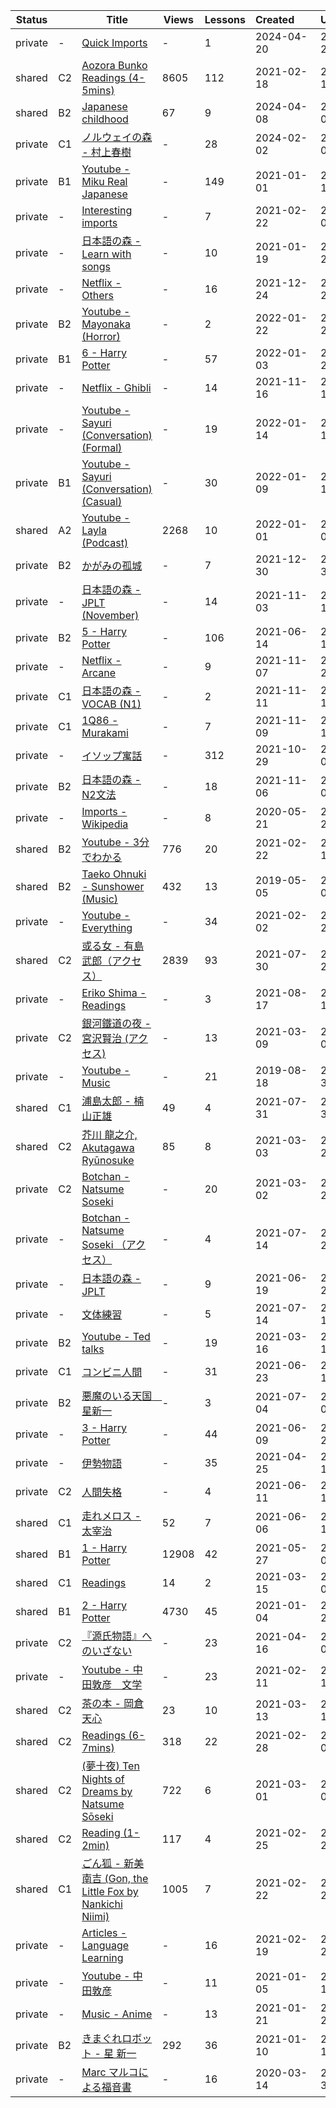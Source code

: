|Status| |Title|Views|Lessons|Created&nbsp;&nbsp;&nbsp;&nbsp;&nbsp;&nbsp;|Updated&nbsp;&nbsp;&nbsp;&nbsp;&nbsp;&nbsp;|
|------|-|-----|-----|-------|--------------|--------------|
|private|-|[Quick Imports](https://www.lingq.com/en/learn/ja/web/library/course/537808)|-|1|2024-04-20|2024-04-20
|shared|C2|[Aozora Bunko Readings (4-5mins)](https://www.lingq.com/en/learn/ja/web/library/course/793510)|8605|112|2021-02-18|2024-04-12
|shared|B2|[Japanese childhood](https://www.lingq.com/en/learn/ja/web/library/course/1685526)|67|9|2024-04-08|2024-04-08
|private|C1|[ノルウェイの森 - 村上春樹](https://www.lingq.com/en/learn/ja/web/library/course/1597235)|-|28|2024-02-02|2024-02-02
|private|B1|[Youtube -  Miku Real Japanese](https://www.lingq.com/en/learn/ja/web/library/course/918677)|-|149|2021-01-01|2024-01-12
|private|-|[Interesting imports](https://www.lingq.com/en/learn/ja/web/library/course/1209807)|-|7|2021-02-22|2023-03-09
|private|-|[日本語の森  - Learn with songs](https://www.lingq.com/en/learn/ja/web/library/course/877121)|-|10|2021-01-19|2022-02-24
|private|-|[Netflix - Others](https://www.lingq.com/en/learn/ja/web/library/course/1004173)|-|16|2021-12-24|2022-01-23
|private|B2|[Youtube - Mayonaka (Horror)](https://www.lingq.com/en/learn/ja/web/library/course/1003917)|-|2|2022-01-22|2022-01-23
|private|B1|[6 - Harry Potter](https://www.lingq.com/en/learn/ja/web/library/course/991617)|-|57|2022-01-03|2022-01-20
|private|-|[Netflix - Ghibli](https://www.lingq.com/en/learn/ja/web/library/course/961236)|-|14|2021-11-16|2022-01-17
|private|-|[Youtube - Sayuri (Conversation)(Formal)](https://www.lingq.com/en/learn/ja/web/library/course/998192)|-|19|2022-01-14|2022-01-15
|private|B1|[Youtube - Sayuri (Conversation)(Casual)](https://www.lingq.com/en/learn/ja/web/library/course/994941)|-|30|2022-01-09|2022-01-10
|shared|A2|[Youtube - Layla (Podcast)](https://www.lingq.com/en/learn/ja/web/library/course/990105)|2268|10|2022-01-01|2022-01-07
|private|B2|[かがみの孤城](https://www.lingq.com/en/learn/ja/web/library/course/987877)|-|7|2021-12-30|2021-12-30
|private|-|[日本語の森 - JPLT (November)](https://www.lingq.com/en/learn/ja/web/library/course/951547)|-|14|2021-11-03|2021-12-18
|private|B2|[5 - Harry Potter](https://www.lingq.com/en/learn/ja/web/library/course/864436)|-|106|2021-06-14|2021-12-14
|private|-|[Netflix - Arcane](https://www.lingq.com/en/learn/ja/web/library/course/954155)|-|9|2021-11-07|2021-11-20
|private|C1|[日本語の森 - VOCAB (N1)](https://www.lingq.com/en/learn/ja/web/library/course/957100)|-|2|2021-11-11|2021-11-14
|private|C1|[1Q86 - Murakami](https://www.lingq.com/en/learn/ja/web/library/course/955695)|-|7|2021-11-09|2021-11-10
|private|-|[イソップ寓話](https://www.lingq.com/en/learn/ja/web/library/course/948083)|-|312|2021-10-29|2021-11-09
|private|B2|[日本語の森 - N2文法](https://www.lingq.com/en/learn/ja/web/library/course/953229)|-|18|2021-11-06|2021-11-06
|private|-|[Imports - Wikipedia](https://www.lingq.com/en/learn/ja/web/library/course/766789)|-|8|2020-05-21|2021-10-28
|shared|B2|[Youtube - 3分でわかる](https://www.lingq.com/en/learn/ja/web/library/course/796377)|776|20|2021-02-22|2021-10-12
|shared|B2|[Taeko Ohnuki - Sunshower (Music)](https://www.lingq.com/en/learn/ja/web/library/course/462636)|432|13|2019-05-05|2021-10-02
|private|-|[Youtube - Everything](https://www.lingq.com/en/learn/ja/web/library/course/759608)|-|34|2021-02-02|2021-09-22
|shared|C2|[或る女 - 有島武郎（アクセス）](https://www.lingq.com/en/learn/ja/web/library/course/890748)|2839|93|2021-07-30|2021-08-22
|private|-|[Eriko Shima - Readings](https://www.lingq.com/en/learn/ja/web/library/course/902019)|-|3|2021-08-17|2021-08-19
|private|C2|[銀河鐵道の夜 - 宮沢賢治 (アクセス)](https://www.lingq.com/en/learn/ja/web/library/course/807166)|-|13|2021-03-09|2021-08-06
|private|-|[Youtube - Music](https://www.lingq.com/en/learn/ja/web/library/course/771963)|-|21|2019-08-18|2021-07-31
|shared|C1|[浦島太郎 - 楠山正雄](https://www.lingq.com/en/learn/ja/web/library/course/891529)|49|4|2021-07-31|2021-07-31
|shared|C2|[芥川 龍之介, Akutagawa Ryūnosuke](https://www.lingq.com/en/learn/ja/web/library/course/803231)|85|8|2021-03-03|2021-07-29
|private|C2|[Botchan - Natsume Soseki](https://www.lingq.com/en/learn/ja/web/library/course/802468)|-|20|2021-03-02|2021-07-23
|private|-|[Botchan - Natsume Soseki （アクセス）](https://www.lingq.com/en/learn/ja/web/library/course/884863)|-|4|2021-07-14|2021-07-23
|private|-|[日本語の森  - JPLT](https://www.lingq.com/en/learn/ja/web/library/course/877115)|-|9|2021-06-19|2021-07-23
|private|-|[文体練習](https://www.lingq.com/en/learn/ja/web/library/course/882250)|-|5|2021-07-14|2021-07-16
|private|B2|[Youtube - Ted talks](https://www.lingq.com/en/learn/ja/web/library/course/811556)|-|19|2021-03-16|2021-07-10
|private|C1|[コンビニ人間](https://www.lingq.com/en/learn/ja/web/library/course/869746)|-|31|2021-06-23|2021-07-10
|private|B2|[悪魔のいる天国　星新一](https://www.lingq.com/en/learn/ja/web/library/course/876910)|-|3|2021-07-04|2021-07-04
|private|-|[3 - Harry Potter](https://www.lingq.com/en/learn/ja/web/library/course/861745)|-|44|2021-06-09|2021-06-20
|private|-|[伊勢物語](https://www.lingq.com/en/learn/ja/web/library/course/836079)|-|35|2021-04-25|2021-06-15
|private|C2|[人間失格](https://www.lingq.com/en/learn/ja/web/library/course/864152)|-|4|2021-06-11|2021-06-14
|shared|C1|[走れメロス - 太宰治](https://www.lingq.com/en/learn/ja/web/library/course/860023)|52|7|2021-06-06|2021-06-10
|shared|B1|[1 - Harry Potter](https://www.lingq.com/en/learn/ja/web/library/course/854312)|12908|42|2021-05-27|2021-06-09
|shared|C1|[Readings](https://www.lingq.com/en/learn/ja/web/library/course/811588)|14|2|2021-03-15|2021-06-08
|shared|B1|[2 - Harry Potter](https://www.lingq.com/en/learn/ja/web/library/course/763592)|4730|45|2021-01-04|2021-05-28
|private|C2|[『源氏物語』へのいざない](https://www.lingq.com/en/learn/ja/web/library/course/830520)|-|23|2021-04-16|2021-05-08
|private|-|[Youtube - 中田敦彦　文学](https://www.lingq.com/en/learn/ja/web/library/course/788118)|-|23|2021-02-11|2021-04-15
|shared|C2|[茶の本 - 岡倉天心](https://www.lingq.com/en/learn/ja/web/library/course/809805)|23|10|2021-03-13|2021-03-13
|shared|C2|[Readings (6-7mins)](https://www.lingq.com/en/learn/ja/web/library/course/800766)|318|22|2021-02-28|2021-03-03
|shared|C2|[(夢十夜) Ten Nights of Dreams by Natsume Sōseki](https://www.lingq.com/en/learn/ja/web/library/course/801912)|722|6|2021-03-01|2021-03-02
|shared|C2|[Reading (1-2min)](https://www.lingq.com/en/learn/ja/web/library/course/798926)|117|4|2021-02-25|2021-02-25
|shared|C1|[ごん狐 - 新美南吉 (Gon, the Little Fox by Nankichi Niimi)](https://www.lingq.com/en/learn/ja/web/library/course/796710)|1005|7|2021-02-22|2021-02-22
|private|-|[Articles - Language Learning](https://www.lingq.com/en/learn/ja/web/library/course/794251)|-|16|2021-02-19|2021-02-21
|private|-|[Youtube - 中田敦彦](https://www.lingq.com/en/learn/ja/web/library/course/787860)|-|11|2021-01-05|2021-02-11
|private|-|[Music - Anime](https://www.lingq.com/en/learn/ja/web/library/course/772820)|-|13|2021-01-21|2021-01-29
|private|B2|[きまぐれロボット -  星 新一](https://www.lingq.com/en/learn/ja/web/library/course/766311)|292|36|2021-01-10|2021-01-10
|private|-|[Marc マルコによる福音書](https://www.lingq.com/en/learn/ja/web/library/course/583391)|-|16|2020-03-14|2020-03-30
